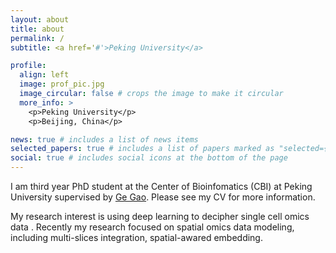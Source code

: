 ```yaml
---
layout: about
title: about
permalink: /
subtitle: <a href='#'>Peking University</a>

profile:
  align: left
  image: prof_pic.jpg
  image_circular: false # crops the image to make it circular
  more_info: >
    <p>Peking University</p>
    <p>Beijing, China</p>

news: true # includes a list of news items
selected_papers: true # includes a list of papers marked as "selected={true}"
social: true # includes social icons at the bottom of the page
---
```


I am third year PhD student at the Center of Bioinfomatics (CBI) at Peking University supervised by [Ge Gao](https://www.gao-lab.org/index.php/people-gegao-2/). Please see my CV for more information.

My research interest is using deep learning to decipher single cell omics data . Recently my research focused on spatial omics data modeling, including multi-slices integration, spatial-awared embedding.